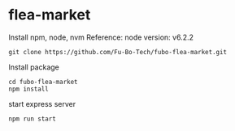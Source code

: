 # flea-market

Install npm, node, nvm
Reference: node version: v6.2.2

```
git clone https://github.com/Fu-Bo-Tech/fubo-flea-market.git
```
Install package
```
cd fubo-flea-market
npm install
```
start express server
```
npm run start
```